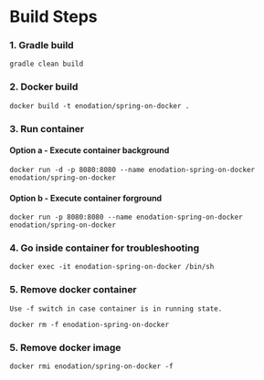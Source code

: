 # Build Steps

### 1. Gradle build
```
gradle clean build
```

### 2. Docker build 
```
docker build -t enodation/spring-on-docker .
```

### 3. Run container 

#### Option a - Execute container background
```
docker run -d -p 8080:8080 --name enodation-spring-on-docker enodation/spring-on-docker
```

#### Option b - Execute container forground
```
docker run -p 8080:8080 --name enodation-spring-on-docker enodation/spring-on-docker
```

### 4. Go inside container for troubleshooting
```
docker exec -it enodation-spring-on-docker /bin/sh
```

### 5. Remove docker container

`Use -f switch in case container is in running state.`

```
docker rm -f enodation-spring-on-docker
```

### 5. Remove docker image
```
docker rmi enodation/spring-on-docker -f
```